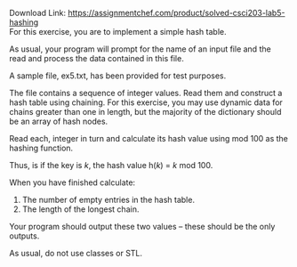 Download Link: https://assignmentchef.com/product/solved-csci203-lab5-hashing
<br>
For this exercise, you are to implement a simple hash table.

As usual, your program will prompt for the name of an input file and the read and process the data contained in this file.

A sample file, ex5.txt, has been provided for test purposes.

The file contains a sequence of integer values. Read them and construct a hash table using chaining. For this exercise, you may use dynamic data for chains greater than one in length, but the majority of the dictionary should be an array of hash nodes.

Read each, integer in turn and calculate its hash value using mod 100 as the hashing function.

Thus, is if the key is <em>k</em>, the hash value h(<em>k</em>) = <em>k </em>mod 100.

When you have finished calculate:

<ol>

 <li>The number of empty entries in the hash table.</li>

 <li>The length of the longest chain.</li>

</ol>

Your program should output these two values – these should be the only outputs.

As usual, do not use classes or STL.